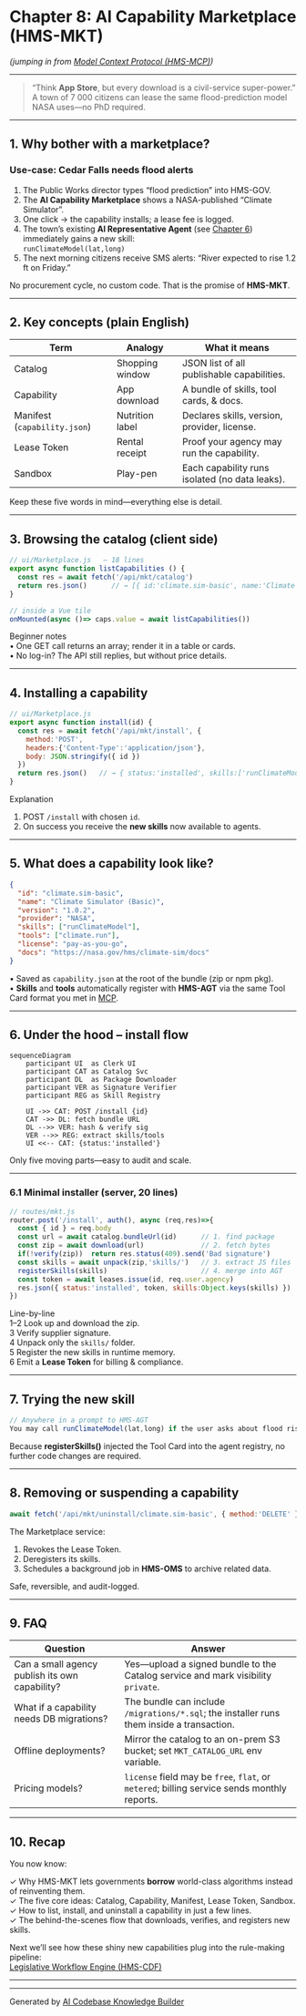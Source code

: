 # Chapter 8: AI Capability Marketplace (HMS-MKT)

*(jumping in from [Model Context Protocol (HMS-MCP)](07_model_context_protocol__hms_mcp__.md))*  

---

> “Think **App Store**, but every download is a civil-service super-power.”  
> A town of 7 000 citizens can lease the same flood-prediction model NASA uses—no PhD required.

---

## 1. Why bother with a marketplace?

### Use-case: Cedar Falls needs flood alerts

1. The Public Works director types “flood prediction” into HMS-GOV.  
2. The **AI Capability Marketplace** shows a NASA-published “Climate Simulator”.  
3. One click → the capability installs; a lease fee is logged.  
4. The town’s existing **AI Representative Agent** (see [Chapter 6](06_ai_representative_agent__hms_agt___hms_agx__.md)) immediately gains a new skill:  
   `runClimateModel(lat,long)`  
5. The next morning citizens receive SMS alerts: “River expected to rise 1.2 ft on Friday.”

No procurement cycle, no custom code. That is the promise of **HMS-MKT**.

---

## 2. Key concepts (plain English)

| Term | Analogy | What it means |
|------|---------|---------------|
| Catalog | Shopping window | JSON list of all publishable capabilities. |
| Capability | App download | A bundle of skills, tool cards, & docs. |
| Manifest (`capability.json`) | Nutrition label | Declares skills, version, provider, license. |
| Lease Token | Rental receipt | Proof your agency may run the capability. |
| Sandbox | Play-pen | Each capability runs isolated (no data leaks). |

Keep these five words in mind—everything else is detail.

---

## 3. Browsing the catalog (client side)

```js
// ui/Marketplace.js   – 18 lines
export async function listCapabilities () {
  const res = await fetch('/api/mkt/catalog')
  return res.json()      // → [{ id:'climate.sim-basic', name:'Climate Simulator', ...}]
}

// inside a Vue tile
onMounted(async ()=> caps.value = await listCapabilities())
```

Beginner notes  
• One GET call returns an array; render it in a table or cards.  
• No log-in? The API still replies, but without price details.

---

## 4. Installing a capability

```js
// ui/Marketplace.js
export async function install(id) {
  const res = await fetch('/api/mkt/install', {
    method:'POST',
    headers:{'Content-Type':'application/json'},
    body: JSON.stringify({ id })
  })
  return res.json()   // → { status:'installed', skills:['runClimateModel'] }
}
```

Explanation  
1. POST `/install` with chosen `id`.  
2. On success you receive the **new skills** now available to agents.

---

## 5. What does a capability look like?

```json
{
  "id": "climate.sim-basic",
  "name": "Climate Simulator (Basic)",
  "version": "1.0.2",
  "provider": "NASA",
  "skills": ["runClimateModel"],
  "tools": ["climate.run"],
  "license": "pay-as-you-go",
  "docs": "https://nasa.gov/hms/climate-sim/docs"
}
```

• Saved as `capability.json` at the root of the bundle (zip or npm pkg).  
• **Skills** and **tools** automatically register with **HMS-AGT** via the same Tool Card format you met in [MCP](07_model_context_protocol__hms_mcp__.md).

---

## 6. Under the hood – install flow

```mermaid
sequenceDiagram
    participant UI  as Clerk UI
    participant CAT as Catalog Svc
    participant DL  as Package Downloader
    participant VER as Signature Verifier
    participant REG as Skill Registry

    UI ->> CAT: POST /install {id}
    CAT ->> DL: fetch bundle URL
    DL -->> VER: hash & verify sig
    VER -->> REG: extract skills/tools
    UI <<-- CAT: {status:'installed'}
```

Only five moving parts—easy to audit and scale.

---

### 6.1 Minimal installer (server, 20 lines)

```js
// routes/mkt.js
router.post('/install', auth(), async (req,res)=>{
  const { id } = req.body
  const url = await catalog.bundleUrl(id)      // 1. find package
  const zip = await download(url)              // 2. fetch bytes
  if(!verify(zip))  return res.status(409).send('Bad signature')
  const skills = await unpack(zip,'skills/')   // 3. extract JS files
  registerSkills(skills)                       // 4. merge into AGT
  const token = await leases.issue(id, req.user.agency)
  res.json({ status:'installed', token, skills:Object.keys(skills) })
})
```

Line-by-line  
1–2  Look up and download the zip.  
3    Verify supplier signature.  
4    Unpack only the `skills/` folder.  
5    Register the new skills in runtime memory.  
6    Emit a **Lease Token** for billing & compliance.

---

## 7. Trying the new skill

```js
// Anywhere in a prompt to HMS-AGT
You may call runClimateModel(lat,long) if the user asks about flood risk.
```

Because **registerSkills()** injected the Tool Card into the agent registry, no further code changes are required.

---

## 8. Removing or suspending a capability

```js
await fetch('/api/mkt/uninstall/climate.sim-basic', { method:'DELETE' })
```

The Marketplace service:

1. Revokes the Lease Token.  
2. Deregisters its skills.  
3. Schedules a background job in **HMS-OMS** to archive related data.  

Safe, reversible, and audit-logged.

---

## 9. FAQ

| Question | Answer |
|----------|--------|
| Can a small agency publish its own capability? | Yes—upload a signed bundle to the Catalog service and mark visibility `private`. |
| What if a capability needs DB migrations? | The bundle can include `/migrations/*.sql`; the installer runs them inside a transaction. |
| Offline deployments? | Mirror the catalog to an on-prem S3 bucket; set `MKT_CATALOG_URL` env variable. |
| Pricing models? | `license` field may be `free`, `flat`, or `metered`; billing service sends monthly reports. |

---

## 10. Recap

You now know:

✓ Why HMS-MKT lets governments **borrow** world-class algorithms instead of reinventing them.  
✓ The five core ideas: Catalog, Capability, Manifest, Lease Token, Sandbox.  
✓ How to list, install, and uninstall a capability in just a few lines.  
✓ The behind-the-scenes flow that downloads, verifies, and registers new skills.

Next we’ll see how these shiny new capabilities plug into the rule-making pipeline:  
[Legislative Workflow Engine (HMS-CDF)](09_legislative_workflow_engine__hms_cdf__.md)

---

---

Generated by [AI Codebase Knowledge Builder](https://github.com/The-Pocket/Tutorial-Codebase-Knowledge)